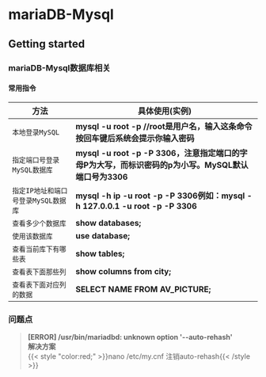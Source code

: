 # mariaDB-Mysql


## Getting started

<!-- {.-three-column} -->
### mariaDB-Mysql数据库相关
<!--more-->
<!-- {.-prime} -->
#### 常用指令
|      方法       |            具体使用(实例)          |
| -------------- | -------------------------------- |
|     `本地登录MySQL`     |**mysql -u root -p   //root是用户名，输入这条命令按回车键后系统会提示你输入密码**|
|     `指定端口号登录MySQL数据库`     |**mysql -u root -p  -P 3306，注意指定端口的字母P为大写，而标识密码的p为小写。MySQL默认端口号为3306**|
|     `指定IP地址和端口号登录MySQL数据库`     |**mysql -h ip -u root -p -P 3306例如：mysql -h 127.0.0.1 -u root -p -P 3306**|
|     `查看多少个数据库`     |**show databases;**|
|     `使用该数据库`     |**use database;**|
|     `查看当前库下有哪些表`     |**show tables;**|
|     `查看表下面那些列`     |**show columns from city;**|
|     `查看表下面对应列的数据`     |**SELECT NAME FROM AV_PICTURE;**|


### 问题点
> **[ERROR] /usr/bin/mariadbd: unknown option '--auto-rehash'**  
> **解决方案**  
> {{< style "color:red;" >}}nano /etc/my.cnf 注销auto-rehash{{< /style >}} 

